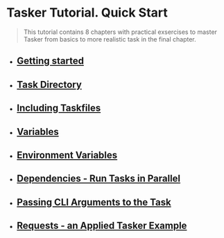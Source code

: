 # Tasker Tutorial. Quick Start

> This tutorial contains 8 chapters with practical exsercises to master  
> Tasker from basics to more realistic task in the final chapter.

- ## [Getting started](./c01_getting_started/README.md)

- ## [Task Directory](./c02_task_directory/README.md)

- ## [Including Taskfiles](./c03_including_taskfiles/README.md)

- ## [Variables](./c04_vars/README.md)

- ## [Environment Variables](./c05_env_vars/README.md)

- ## [Dependencies - Run Tasks in Parallel](./c06_deps/README.md)

- ## [Passing CLI Arguments to the Task](./c07_cli_args/README.md)

- ## [Requests - an Applied Tasker Example](./c08_requests/README.md)

